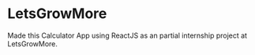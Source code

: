 # LetsGrowMore

Made this Calculator App using ReactJS as an partial internship project at LetsGrowMore.